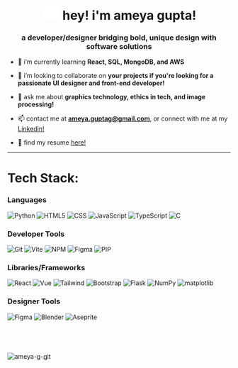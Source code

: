 <h1 align="center">  
  <img src="ameya-icon-white.svg" target="_blank" alt="pencil icon" width="40"></img>
  hey! i'm ameya gupta!
  <h3 align="center">a developer/designer bridging bold, unique design with software solutions</h3>
</h1>

- 🌱 i’m currently learning **React, SQL, MongoDB, and AWS**

- 👥 i’m looking to collaborate on **your projects if you're looking for a passionate UI designer and front-end developer!**

- 💬 ask me about **graphics technology, ethics in tech, and image processing!**

- 📫 contact me at **ameya.guptag@gmail.com**, or connect with me at my [Linkedin!](https://linkedin.com/in/ameya-g)

- 📄 find my resume [here!](https://drive.google.com/file/d/1yrbq-gXkFASSJisPLyZqyaEsssYVxqFt/view?usp=sharing)

---

# Tech Stack:
### Languages
![Python](https://img.shields.io/badge/python-%233776AB.svg?style=for-the-badge&logo=python&logoColor=white) 
![HTML5](https://img.shields.io/badge/html5-%23E34F26.svg?style=for-the-badge&logo=html5&logoColor=white) 
![CSS](https://img.shields.io/badge/css-%2332A5D5.svg?style=for-the-badge&logo=css3&logoColor=white) 
![JavaScript](https://img.shields.io/badge/javascript-%23F7DF1E.svg?style=for-the-badge&logo=javascript&logoColor=black) 
![TypeScript](https://img.shields.io/badge/typescript-%230373BF.svg?style=for-the-badge&logo=typescript&logoColor=white) 
![C](https://img.shields.io/badge/C++-00599C?style=for-the-badge&logo=cplusplus&logoColor=white) 

### Developer Tools
![Git](https://img.shields.io/badge/git-%23F34F29.svg?style=for-the-badge&logo=git&logoColor=white)
![Vite](https://img.shields.io/badge/vite-%23BD34FE.svg?style=for-the-badge&logo=vite&logoColor=white)
![NPM](https://img.shields.io/badge/npm-%23C12127.svg?style=for-the-badge&logo=npm&logoColor=white)
![Figma](https://img.shields.io/badge/figma-%231C1A20.svg?style=for-the-badge&logo=figma&logoColor=white)
![PIP](https://img.shields.io/badge/pip-%23FFC331.svg?style=for-the-badge&logo=python&logoColor=black)

### Libraries/Frameworks
![React](https://img.shields.io/badge/react-%2300A9C8.svg?style=for-the-badge&logo=react&logoColor=white)
![Vue](https://img.shields.io/badge/vue-%2341B883.svg?style=for-the-badge&logo=vuedotjs&logoColor=white)
![Tailwind](https://img.shields.io/badge/tailwind-%2338BDF8.svg?style=for-the-badge&logo=tailwindcss&logoColor=white)
![Bootstrap](https://img.shields.io/badge/bootstrap-%237E13F8.svg?style=for-the-badge&logo=bootstrap&logoColor=white)
![Flask](https://img.shields.io/badge/flask-%236AC0CD.svg?style=for-the-badge&logo=flask&logoColor=white)
![NumPy](https://img.shields.io/badge/numpy-%234D77CF.svg?style=for-the-badge&logo=numpy&logoColor=white)
![matplotlib](https://img.shields.io/badge/matplotlib-%23FF6800.svg?style=for-the-badge&logo=python&logoColor=white)

### Designer Tools
![Figma](https://img.shields.io/badge/figma-%23252525.svg?style=for-the-badge&logo=figma&logoColor=white)
![Blender](https://img.shields.io/badge/blender-%23E87D0D.svg?style=for-the-badge&logo=blender&logoColor=white)
![Aseprite](https://img.shields.io/badge/aseprite-%23FFFFFF.svg?style=for-the-badge&logo=aseprite&logoColor=black)
#
<br>

<p><img align="center" src="https://github-readme-stats.vercel.app/api/top-langs?username=ameya-g-git&show_icons=true&theme=dark&locale=en&layout=compact" alt="ameya-g-git" /></p>
